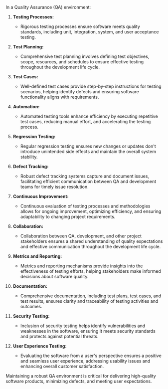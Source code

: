 In a Quality Assurance (QA) environment:

1. **Testing Processes:**
    
    - Rigorous testing processes ensure software meets quality standards, including unit, integration, system, and user acceptance testing.
2. **Test Planning:**
    
    - Comprehensive test planning involves defining test objectives, scope, resources, and schedules to ensure effective testing throughout the development life cycle.
3. **Test Cases:**
    
    - Well-defined test cases provide step-by-step instructions for testing scenarios, helping identify defects and ensuring software functionality aligns with requirements.
4. **Automation:**
    
    - Automated testing tools enhance efficiency by executing repetitive test cases, reducing manual effort, and accelerating the testing process.
5. **Regression Testing:**
    
    - Regular regression testing ensures new changes or updates don't introduce unintended side effects and maintain the overall system stability.
6. **Defect Tracking:**
    
    - Robust defect tracking systems capture and document issues, facilitating efficient communication between QA and development teams for timely issue resolution.
7. **Continuous Improvement:**
    
    - Continuous evaluation of testing processes and methodologies allows for ongoing improvement, optimizing efficiency, and ensuring adaptability to changing project requirements.
8. **Collaboration:**
    
    - Collaboration between QA, development, and other project stakeholders ensures a shared understanding of quality expectations and effective communication throughout the development life cycle.
9. **Metrics and Reporting:**
    
    - Metrics and reporting mechanisms provide insights into the effectiveness of testing efforts, helping stakeholders make informed decisions about software quality.
10. **Documentation:**
    
    - Comprehensive documentation, including test plans, test cases, and test results, ensures clarity and traceability of testing activities and outcomes.
11. **Security Testing:**
    
    - Inclusion of security testing helps identify vulnerabilities and weaknesses in the software, ensuring it meets security standards and protects against potential threats.
12. **User Experience Testing:**
    
    - Evaluating the software from a user's perspective ensures a positive and seamless user experience, addressing usability issues and enhancing overall customer satisfaction.

Maintaining a robust QA environment is critical for delivering high-quality software products, minimizing defects, and meeting user expectations.